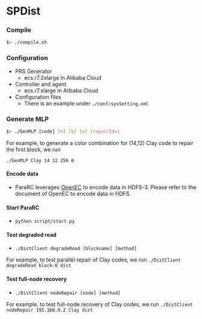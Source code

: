 # SPDist

### Compile

```bash
$> ./compile.sh
```

### Configuration

* PRS Generator
    * ecs.r7.2xlarge in Alibaba Cloud
* Controller and agent
    * ecs.r7.xlarge in Alibaba Cloud
* Configuration files
    * There is an example under `./conf/sysSetting.xml`

### Generate MLP

```bash
$> ./GenMLP [code] [n] [k] [w] [repairIdx]
```

For example, to generate a color combination for (14,12) Clay code to repair the
first block, we run 

`./GenMLP Clay 14 12 256 0`

#### Encode data

* ParaRC leverages [OpenEC](https://github.com/ukulililixl/openec) to encode data in HDFS-3. Please refer to the document of OpenEC to encode data in HDFS.

#### Start ParaRC

* `python script/start.py`

#### Test degraded read

* `./DistClient degradeRead [blockname] [method]`

For example, to test parallel repair of Clay codes, we run `./DistClient degradeRead block-0 dist`

#### Test full-node recovery

* `./DistClient nodeRepair [node] [method]` 

For example, to test full-node recovery of Clay codes, we run `./DistClient nodeRepair 192.168.0.2 Clay dist`
